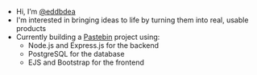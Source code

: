 - Hi, I’m [@eddbdea](https://github.com/eddbdea)  
- I'm interested in bringing ideas to life by turning them into real, usable products  
- Currently building a [Pastebin](https://github.com/eddbdea/Pastebin) project using:
  - Node.js and Express.js for the backend  
  - PostgreSQL for the database  
  - EJS and Bootstrap for the frontend


<!---
eddbdea/eddbdea is a ✨ special ✨ repository because its `README.md` (this file) appears on your GitHub profile.
You can click the Preview link to take a look at your changes.
--->
